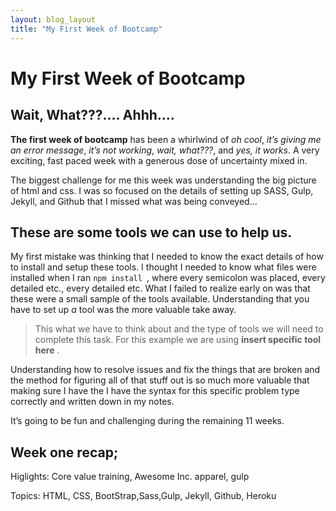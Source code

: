 ```yaml
---
layout: blog_layout
title: "My First Week of Bootcamp"
---
```


My First Week of Bootcamp
=========================
## Wait, What???.... Ahhh….

**The first week of bootcamp** has been a whirlwind of *oh cool*, *it’s giving me an error message*, *it’s not working*, *wait, what???*, and *yes, it works*. A very exciting, fast paced week with a generous dose of uncertainty mixed in. 

The biggest challenge for me this week was understanding the big picture of html and css. I was so focused on the details of setting up SASS, Gulp, Jekyll, and Github that I missed what was being conveyed… 

## These are some tools we can use to help us.

My first mistake was thinking that I needed to know the exact details of how to install and setup these tools. I thought I needed to know what files were installed when I ran `npm install `, where every semicolon was placed, every detailed etc., every detailed etc. What I failed to realize early on was that these were a small sample of the tools available. Understanding that you have to set up *a* tool was the more valuable take away.

>This what we have to think about and the type of tools we will need to complete this task. For this example we are using __insert specific tool here__ .

Understanding how to resolve issues and fix the things that are broken and the method for figuring all of that stuff out is so much more valuable that making sure I have the I have the syntax for this specific problem type correctly and written down in my notes.

It’s going to be fun and challenging during the remaining 11 weeks.

## Week one recap;

Higlights: Core value training, Awesome Inc. apparel, gulp

Topics: HTML, CSS, BootStrap,Sass,Gulp, Jekyll, Github, Heroku





